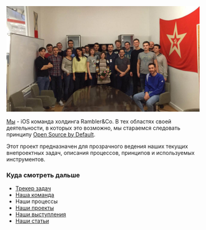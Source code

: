 ![iOS команда](/resources/ios-team.jpg)

[Мы](https://github.com/orgs/rambler-ios/teams/rambler-ios-team) - iOS команда холдинга Rambler&Co. В тех областях своей деятельности, в которых это возможно, мы стараемся следовать принципу [Open Source by Default](http://code.dblock.org/2015/02/09/becoming-open-source-by-default.html).

Этот проект предназначен для прозрачного ведения наших текущих внепроектных задач, описания процессов, принципов и используемых инструментов.

### Куда смотреть дальше
- [Трекер задач](https://github.com/rambler-ios/team/issues)
- [Наша команда](team.md)
- Наши процессы
- [Наши проекты](projects.md)
- [Наши выступления](talks.md)
- [Наши статьи](articles.md)
